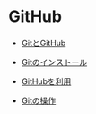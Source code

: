 # GitHub

* [GitとGitHub](/github/github001.html)

* [Gitのインストール](/github/github002.html)

* [GitHubを利用](/github/github003.html)

* [Gitの操作](/github/github004.html)